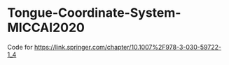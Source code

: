 # Tongue-Coordinate-System-MICCAI2020
Code for https://link.springer.com/chapter/10.1007%2F978-3-030-59722-1_4
